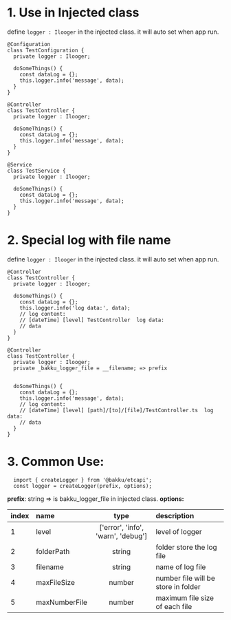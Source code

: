 # 1. Use in Injected class

define `logger : Ilooger` in the injected class. it will auto set when app run.

```
@Configuration
class TestConfiguration {
  private logger : Ilooger;

  doSomeThings() {
    const dataLog = {};
    this.logger.info('message', data);
  }
}
```

```
@Controller
class TestController {
  private logger : Ilooger;

  doSomeThings() {
    const dataLog = {};
    this.logger.info('message', data);
  }
}
```

```
@Service
class TestService {
  private logger : Ilooger;

  doSomeThings() {
    const dataLog = {};
    this.logger.info('message', data);
  }
}
```

# 2. Special log with file name

define `logger : Ilooger` in the injected class. it will auto set when app run.

```
@Controller
class TestController {
  private logger : Ilooger;

  doSomeThings() {
    const dataLog = {};
    this.logger.info('log data:', data);
    // log content:
    // [dateTime] [level] TestController  log data:
    // data
  }
}
```

```
@Controller
class TestController {
  private logger : Ilooger;
  private _bakku_logger_file = __filename; => prefix


  doSomeThings() {
    const dataLog = {};
    this.logger.info('message', data);
    // log content:
    // [dateTime] [level] [path]/[to]/[file]/TestController.ts  log data:
    // data
  }
}
```

# 3. Common Use:

```
  import { createLogger } from '@bakku/etcapi';
  const logger = createLogger(prefix, options);
```

**prefix**: string => is bakku_logger_file in injected class.
**options:**

| index | name          |                type                | description                         |
| :---- | :------------ | :--------------------------------: | :---------------------------------- |
| 1     | level         | ['error', 'info', 'warn', 'debug'] | level of logger                     |
| 2     | folderPath    |               string               | folder store the log file           |
| 3     | filename      |               string               | name of log file                    |
| 4     | maxFileSize   |               number               | number file will be store in folder |
| 5     | maxNumberFile |               number               | maximum file size of each file      |
